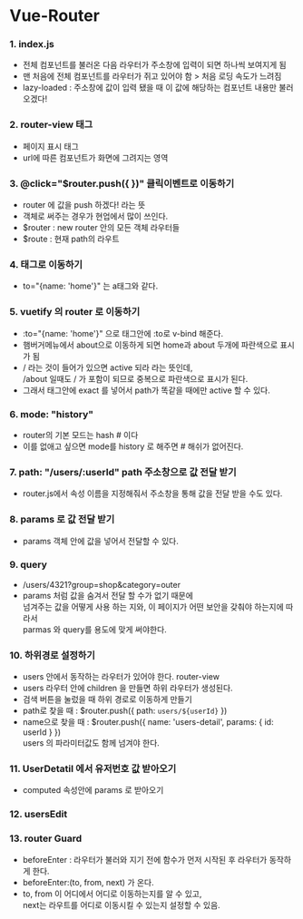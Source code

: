 # Vue-Router

### 1. index.js
* 전체 컴포넌트를 불러온 다음 라우터가 주소창에 입력이 되면 하나씩 보여지게 됨
* 맨 처음에 전체 컴포넌트를 라우터가 쥐고 있어야 함 > 처음 로딩 속도가 느려짐
* lazy-loaded : 주소창에 값이 입력 됐을 때 이 값에 해당하는 컴포넌트 내용만 불러오겠다!


### 2. router-view 태그 
* 페이지 표시 태그
* url에 따른 컴포넌트가 화면에 그려지는 영역


### 3. @click="$router.push({ })" 클릭이벤트로 이동하기
* router 에 값을 push 하겠다! 라는 뜻
* 객체로 써주는 경우가 현업에서 많이 쓰인다.
* $router : new router 안의 모든 객체 라우터들
* $route : 현재 path의 라우트


### 4. <router-link> 태그로 이동하기
* to="{name: 'home'}" 는 <a href="/"></a> a태그와 같다.


### 5. vuetify 의 router 로 이동하기
* :to="{name: 'home'}" 으로 태그안에 :to로 v-bind 해준다.
* 햄버거메뉴에서 about으로 이동하게 되면 home과 about 두개에 파란색으로 표시가 됨
* / 라는 것이 들어가 있으면 active 되라 라는 뜻인데, <br>
  /about 일때도 / 가 포함이 되므로 중복으로 파란색으로 표시가 된다.
* 그래서 태그안에 exact 를 넣어서 path가 똑같을 때에만 active 할 수 있다.


### 6. mode: "history"
* router의 기본 모드는 hash # 이다
* 이를 없애고 싶으면 mode를 history 로 해주면 # 해쉬가 없어진다.


### 7. path: "/users/:userId" path 주소창으로 값 전달 받기
* router.js에서 속성 이름을 지정해줘서 주소창을 통해 값을 전달 받을 수도 있다.


### 8. params 로 값 전달 받기
* params 객체 안에 값을 넣어서 전달할 수 있다.


### 9. query
* /users/4321?group=shop&category=outer
* params 처럼 값을 숨겨서 전달 할 수가 없기 때문에 <br>
  넘겨주는 값을 어떻게 사용 하는 지와, 이 페이지가 어떤 보안을 갖춰야 하는지에 따라서<br>
  parmas 와 query를 용도에 맞게 써야한다.


### 10. 하위경로 설정하기
* users 안에서 동작하는 라우터가 있어야 한다. router-view
* users 라우터 안에 children 을 만들면 하위 라우터가 생성된다.
* 검색 버튼을 눌렀을 때 하위 경로로 이동하게 만들기
* path로 찾을 때 : $router.push({ path: `users/${userId}` })
* name으로 찾을 때 : $router.push({ name: 'users-detail', params: { id: userId } }) <br>
 users 의 파라미터값도 함께 넘겨야 한다.
  
### 11. UserDetatil 에서 유저번호 값 받아오기
* computed 속성안에 params 로 받아오기


### 12. usersEdit

### 13. router Guard
* beforeEnter : 라우터가 불러와 지기 전에 함수가 먼저 시작된 후 라우터가 동작하게 한다.
* beforeEnter:(to, from, next) 가 온다.
* to, from 이 어디에서 어디로 이동하는지를 알 수 있고, <br>
  next는 라우트를 어디로 이동시킬 수 있는지 설정할 수 있음.

